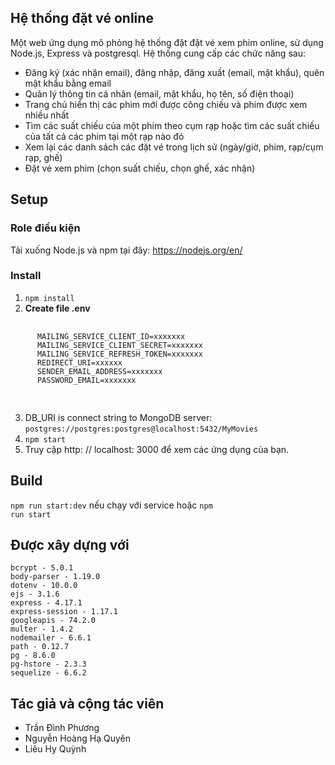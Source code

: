 ## Hệ thống đặt vé online
Một web ứng dụng mô phỏng hệ thống đặt đặt vé xem phim online, sử dụng Node.js, Express và postgresql. Hệ thống cung cấp các chức năng sau:
- Đăng ký (xác nhận email), đăng nhập, đăng xuất (email, mật khẩu), quên mật khẩu bằng email
- Quản lý thông tin cá nhân (email, mật khẩu, họ tên, số điện thoại)
- Trang chủ hiển thị các phim mới được công chiếu và phim được xem nhiều nhất
- Tìm các suất chiếu của một phim theo cụm rạp hoặc tìm các suất chiếu của tất cả các phim tại một rạp nào đó
- Xem lại các danh sách các đặt vé trong lịch sử (ngày/giờ, phim, rạp/cụm rạp, ghế)
- Đặt vé xem phim (chọn suất chiếu, chọn ghế, xác nhận)
## Setup
### Role điều kiện
Tải xuống Node.js và npm tại đây: https://nodejs.org/en/
<br>
### Install
1. <code>npm install</code>
2. <b>Create file .env </b>
  <pre>
    <code>
      MAILING_SERVICE_CLIENT_ID=xxxxxxx<font></font>
      MAILING_SERVICE_CLIENT_SECRET=xxxxxxx<font></font>
      MAILING_SERVICE_REFRESH_TOKEN=xxxxxxx<font></font>
      REDIRECT_URI=xxxxxx<font></font>
      SENDER_EMAIL_ADDRESS=xxxxxxx<font></font>
      PASSWORD_EMAIL=xxxxxxx<font></font>
    </code>
  </pre>
3. DB_URI is connect string to MongoDB server: <code>postgres://postgres:postgres@localhost:5432/MyMovies</code> 
4. <code>npm start</code>
5. Truy cập http: // localhost: 3000 để xem các ứng dụng của bạn.
## Build
<code>npm run start:dev</code> nếu chạy với service hoặc <code>npm run start </code>
## Được xây dựng với
    bcrypt - 5.0.1
    body-parser - 1.19.0
    dotenv - 10.0.0
    ejs - 3.1.6
    express - 4.17.1
    express-session - 1.17.1
    googleapis - 74.2.0
    multer - 1.4.2
    nodemailer - 6.6.1
    path - 0.12.7
    pg - 8.6.0
    pg-hstore - 2.3.3
    sequelize - 6.6.2
## Tác giả và cộng tác viên
- Trần Đình Phương
- Nguyễn Hoàng Hạ Quyên
- Liêu Hy Quỳnh
